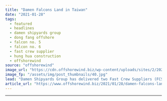 ```yaml
---
title: "Damen Falcons Land in Taiwan"
date: "2021-01-28"
tags: 
  - featured
  - headlines
  - damen shipyards group
  - dong fang offshore
  - falcon no. 5
  - falcon no. 6
  - fast crew supplier
  - hung hua construction
  - offshorewind
source: "offshorewind"
image_url: "https://cdn.offshorewind.biz/wp-content/uploads/sites/2/2021/01/28122008/Damen-Falcons-Land-in-Taiwan.jpg"
image_fp: "/assets/img/post_thumbnails/40.jpg"
lead: "Damen Shipyards Group has delivered two Fast Crew Suppliers (FCS) 2710 to Hung Hua"
article_url: "https://www.offshorewind.biz/2021/01/28/damen-falcons-land-in-taiwan/"
---
```


---
